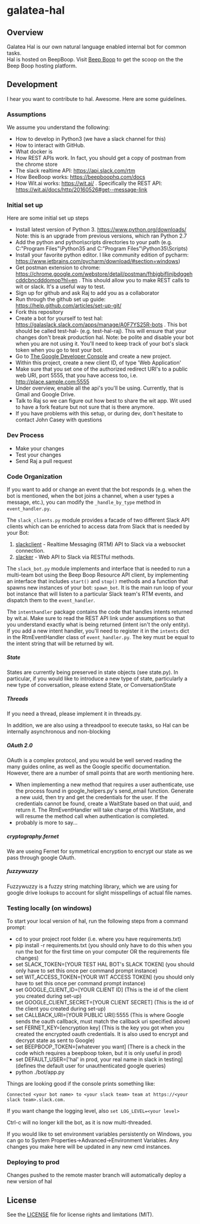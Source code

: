 galatea-hal
=============

## Overview
Galatea Hal is our own natural language enabled internal bot for common tasks.   
Hal is hosted on BeepBoop. Visit [Beep Boop](https://beepboophq.com/docs/article/overview) to get the scoop on the the Beep Boop hosting platform. 

## Development
I hear you want to contribute to hal.  Awesome.  Here are some guidelines.

### Assumptions

We assume you understand the following:
- How to develop in Python3 (we have a slack channel for this)
- How to interact with GitHub. 
- What docker is
- How REST APIs work. In fact, you should get a copy of postman from the chrome store
- The slack realtime API:  https://api.slack.com/rtm  
- How BeeBoop works: https://beepboophq.com/docs 
- How Wit.ai works: https://wit.ai/ .  Specifically the REST API: https://wit.ai/docs/http/20160526#get--message-link

### Initial set up
Here are some initial set up steps
- Install latest version of Python 3. https://www.python.org/downloads/ Note: this is an upgrade from previous versions, which ran Python 2.7
- Add the python and python\scripts directories to your path (e.g. C:\"Program Files"\Python35 and C:\"Program Files"\Python35\Scripts)
- Install your favorite python editor.  I like community edition of pycharm:  https://www.jetbrains.com/pycharm/download/#section=windows)
- Get postman extension to chrome:  https://chrome.google.com/webstore/detail/postman/fhbjgbiflinjbdggehcddcbncdddomop?hl=en .  This should allow you to make REST calls to wit or slack.  It's a useful way to test.
- Sign up for github and ask Raj to add you as a collaborator
- Run through the github set up guide:  https://help.github.com/articles/set-up-git/
- Fork this repository
- Create a bot for yourself to test hal:  https://galaslack.slack.com/apps/manage/A0F7YS25R-bots .  This bot should be called test-hal-<your name> (e.g. test-hal-raj).  This will ensure that your changes don't break production hal.  Note: be polite and disable your bot when you are not using it.  You'll need to keep track of your bot's slack token when you go to test your bot.
- Go to [The Google Developer Console](https://console.developers.google.com) and create a new project.
- Within this project, create a new client ID, of type 'Web Application'
- Make sure that you set one of the authorized redirect URI's to a public web URI, port 5555, that you have access too, i.e. http://place.sample.com:5555
- Under overview, enable all the api's you'll be using. Currently, that is Gmail and Google Drive.
- Talk to Raj so we can figure out how best to share the wit app.  Wit used to have a fork feature but not sure that is there anymore.
- If you have problems with this setup, or during dev, don't hesitate to contact John Casey with questions

### Dev Process
- Make your changes
- Test your changes
- Send Raj a pull request

### Code Organization
If you want to add or change an event that the bot responds (e.g. when the bot is mentioned, when the bot joins a channel, when a user types a message, etc.), you can modify the `_handle_by_type` method in `event_handler.py`.

The `slack_clients.py` module provides a facade of two different Slack API clients which can be enriched to access data from Slack that is needed by your Bot:
1. [slackclient](https://github.com/slackhq/python-slackclient) - Realtime Messaging (RTM) API to Slack via a websocket connection.
2. [slacker](https://github.com/os/slacker) - Web API to Slack via RESTful methods.

The `slack_bot.py` module implements and interface that is needed to run a multi-team bot using the Beep Boop Resource API client, by implementing an interface that includes `start()` and `stop()` methods and a function that spawns new instances of your bot: `spawn_bot`.  It is the main run loop of your bot instance that will listen to a particular Slack team's RTM events, and dispatch them to the `event_handler`.

The `intenthandler` package contains the code that handles intents returned by wit.ai.  Make sure to read the REST API link under assumptions so that you understand exactly what is being returned (intent isn't the only entity).  If you add a new intent handler, you'll need to register it in the `intents` dict in the RtmEventHandler class of `event_handler.py`.  The key must be equal to the intent string that will be returned by wit.

##### State
States are currently being preserved in state objects (see state.py). In particular, if you would like to introduce a new type of state, particularly a new type of conversation, please extend State, or ConversationState
##### Threads
If you need a thread, please implement it in threads.py.

In addition, we are also using a threadpool to execute tasks, so Hal can be internally asynchronous and non-blocking
##### OAuth 2.0
OAuth is a complex protocol, and you would be well served reading the many guides online, as well as the Google specific documentation. However, there are a number of small points that are worth mentioning here.
- When implementing a new method that requires a user authenticate, use the process found in google_helpers.py's send_email function. Generate a new uuid, then try and get the credentials for the user. If the credentials cannot be found,
create a WaitState based on that uuid, and return it. The RtmEventHandler will take charge of this WaitState, and will resume the method call when authentication is completed.
- probably is more to say...

##### cryptography.fernet
We are useing Fernet for symmetrical encryption to encrypt our state as we pass through google OAuth.
##### fuzzywuzzy
Fuzzywuzzy is a fuzzy string matching library, which we are using for google drive lookups to account for slight misspellings of actual file names.


### Testing locally (on windows)

To start your local version of hal, run the following steps from a command prompt:
- cd to your project root folder (i.e. where you have requirements.txt)
- pip install -r requirements.txt (you should only have to do this when you run the bot for the first time on your computer OR the requirements file changes)
- set SLACK_TOKEN=[YOUR TEST HAL BOT's SLACK TOKEN] (you should only have to set this once per command prompt instance)
- set WIT_ACCESS_TOKEN=[YOUR WIT ACCESS TOKEN] (you should only have to set this once per command prompt instance)
- set GOOGLE_CLIENT_ID=[YOUR CLIENT ID] (This is the id of the client you created during set-up)
- set GOOGLE_CLIENT_SECRET=[YOUR CLIENT SECRET] (This is the id of the client you created during set-up)
- set CALLBACK_URI=[YOUR PUBLIC URI]:5555 (This is where Google sends the oauth callback, must match the callback uri specified above)
- set FERNET_KEY=[encryption key] (This is the key you got when you created the encrypted oauth credentials. It is also used to encrypt and decrypt state as sent to Google)
- set BEEPBOOP_TOKEN=[whatever you want] (There is a check in the code which requires a beepboop token, but it is only useful in prod)
- set DEFAULT_USER=['hal' in prod, your real name in slack in testing](defines the default user for unauthenticated google queries)
- python ./bot/app.py

Things are looking good if the console prints something like:

	Connected <your bot name> to <your slack team> team at https://<your slack team>.slack.com.

If you want change the logging level, also `set LOG_LEVEL=<your level>`

Ctrl-c will no longer kill the bot, as it is now multi-threaded.

If you would like to set environment variables persistently on Windows, you can go to System Properties->Advanced->Environment Variables. Any changes you make here will be updated in any new cmd instances.

### Deploying to prod
Changes pushed to the remote master branch will automatically deploy a new version of hal

## License

See the [LICENSE](LICENSE.txt) file for license rights and limitations (MIT).

